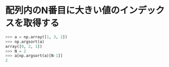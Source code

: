 # 配列内のN番目に大きい値のインデックスを取得する

```python
>>> a = np.array([1, 3, 2])
>>> np.argsort(a)
array([0, 2, 1])
>>> N = 2
>>> a[np.argsort(a)[N-1]]
2
```
